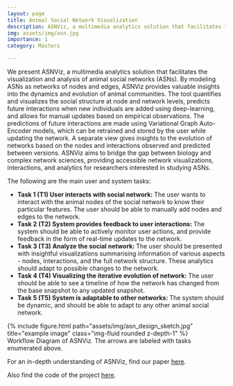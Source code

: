 ```yaml
---
layout: page
title: Animal Social Network Visualization
description: ASNViz, a multimedia analytics solution that facilitates the visualization and analysis of animal social networks (ASNs). 
img: assets/img/asn.jpg
importance: 1
category: Masters

---
```


We present ASNViz, a multimedia analytics solution that facilitates the visualization and analysis of animal social networks (ASNs). By modeling ASNs as networks of nodes and edges, ASNViz provides valuable insights into the dynamics and evolution of animal communities. The tool quantifies and visualizes the social structure at node and network levels, predicts future interactions when new individuals are added using deep-learning, and allows for manual updates based on empirical observations. The predictions of future interactions are made using Variational Graph Auto-Encoder models, which can be retrained and stored by the user while updating the network. A separate view gives insights to the evolution of networks based on the nodes and interactions observed and predicted between versions. ASNViz aims to bridge the gap between biology and complex network sciences, providing accessible network visualizations, interactions, and analytics for researchers interested in studying ASNs.


The following are the main user and system tasks:
<ul>
    <li><b>Task 1 (T1) User interacts with social network: </b> The user wants to interact with the animal nodes of the social network to know their particular features. The user should be able to manually add nodes and edges to the network. </li>
    <li><b> Task 2 (T2) System provides feedback to user interactions: </b> The system should be able to actively monitor user actions, and provide feedback in the form of real-time updates to the network. </li>
    <li><b> Task 3 (T3) Analyze the social network: </b> The user should be presented with insightful visualizations summarising information of various aspects - nodes, interactions, and the full network structure. These analytics should adapt to possible changes to the network. </li>
    <li> <b> Task 4 (T4) Visualizing the iterative evolution of network: </b> The user should be able to see a timeline of how the network has changed from the base snapshot to any updated snapshot. </li> 
    <li> <b> Task 5 (T5) System is adaptable to other networks: </b> The system should be dynamic, and should be able to adapt to any other animal social network.  </li>
</ul>

<div class="row">
    <div class="col-sm mt-3 mt-md-0">
        {% include figure.html path="assets/img/asn_design_sketch.jpg" title="example image" class="img-fluid rounded z-depth-1" %}
    </div>
</div>
<div class="caption">
   Workflow Diagram of ASNViz. The arrows are labeled with tasks enumerated above. 
</div>


For an in-depth understanding of ASNViz, find our paper [here](https://github.com/madhu221b/animal_social_network/blob/main/report.pdf).

Also find the code of the project [here](https://github.com/madhu221b/animal_social_network/).

